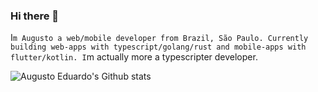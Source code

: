 ### Hi there 👋

I`m Augusto a web/mobile developer from Brazil, São Paulo. Currently building web-apps with typescript/golang/rust and mobile-apps with flutter/kotlin.
I`m actually more a typescripter developer.


![Augusto Eduardo's Github stats](https://github-readme-stats-git-master-augustoedt123.vercel.app/api?username=augustoedt123&theme=monokai&show_icons=true&count_private=true&hide=prs,issues,contribs)
<!--
**augustoedt123/augustoedt123** is a ✨ _special_ ✨ repository because its `README.md` (this file) appears on your GitHub profile.

Here are some ideas to get you started:

- 🔭 I’m currently working on ...
- 🌱 I’m currently learning ...
- 👯 I’m looking to collaborate on ...
- 🤔 I’m looking for help with ...
- 💬 Ask me about ...
- 📫 How to reach me: ...
- 😄 Pronouns: ...
- ⚡ Fun fact: ...
-->
